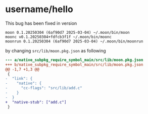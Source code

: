 # username/hello

This bug has been fixed in version
```
moon 0.1.20250304 (6af90d7 2025-03-04) ~/.moon/bin/moon
moonc v0.1.20250304+fdfcb3f1f ~/.moon/bin/moonc
moonrun 0.1.20250304 (6af90d7 2025-03-04) ~/.moon/bin/moonrun
```

by changing `src/lib/moon.pkg.json` as following

```diff
--- a/native_subpkg_require_symbol_main/src/lib/moon.pkg.json
+++ b/native_subpkg_require_symbol_main/src/lib/moon.pkg.json
@@ -1,7 +1,3 @@
 {
-  "link": {
-    "native": {
-      "cc-flags": "src/lib/add.c"
-    }
-  }
+  "native-stub": ["add.c"]
 }
```